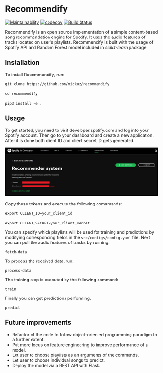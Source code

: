 # Recommendify

[![Maintainability](https://api.codeclimate.com/v1/badges/d2d6a3a70469048bfdeb/maintainability)](https://codeclimate.com/github/mickuz/recommendify/maintainability)
[![codecov](https://codecov.io/gh/mickuz/recommendify/branch/master/graph/badge.svg?token=YUM56HYN3N)](https://codecov.io/gh/mickuz/recommendify)
[![Build Status](https://travis-ci.com/mickuz/recommendify.svg?branch=master)](https://travis-ci.com/mickuz/recommendify)

Recommendify is an open source implementation of a simple content-based song recommendation engine for Spotify. It uses the audio features of tracks located on user's playlists. Recommendify is built with the usage of Spotify API and Random Forest model included in *scikit-learn* package.

## Installation

To install Recommendify, run:
```
git clone https://github.com/mickuz/recommendify

cd recommendify

pip3 install -e .
```

## Usage

To get started, you need to visit developer.spotify.com and log into your Spotify account. Then go to your dashboard and create a new application. After it is done both client ID and client secret ID gets generated.

![Spotify](imgs/spotify.jpg)

Copy these tokens and execute the following comamands:
```
export CLIENT_ID=your_client_id

export CLIENT_SECRET=your_client_secret
```
You can specify which playlists will be used for training and predictions by modifying corresponding fields in the `src/configs/config.yaml` file. Next you can pull the audio features of tracks by running:
```
fetch-data
```
To process the received data, run:
```
process-data
```
The training step is executed by the following command:
```
train
```
Finally you can get predictions performing:
```
predict
```

## Future improvements

- Refactor of the code to follow object-oriented programming paradigm to a further extent.
- Put more focus on feature engineering to improve performance of a model.
- Let user to choose playlists as an arguments of the commands.
- Let user to choose individual songs to predict.
- Deploy the model via a REST API with Flask.